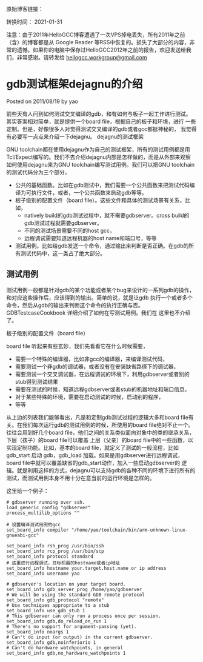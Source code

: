 原始博客链接：

转换时间：
2021-01-31

注意：由于2011年HelloGCC博客遭遇了一次VPS掉电丢失，所有2011年之前（含）的博客都是从 Google Reader 等RSS中恢复的。损失了大部分的内容，非常的遗憾。如果你的电脑中保存过HelloGCC2012年之前的报告，欢迎发送给我们，非常感谢。请转发给 hellogcc.workgroup@gmail.com

# gdb测试框架dejagnu的介绍
Posted on 2011/08/19 by yao

前些天有人问到如何测试交叉编译的gdb，和有如何与板子一起工作进行测试。 其实答案相对简单，就是提供一个board file，根据自己的板子和环境，进行 一些定制。但是，好像很多人对觉得测试交叉编译的gdb或者gcc都挺神秘的， 我觉得有必要写一点点来介绍一下dejagnu。
dejagnu的测试框架

GNU toolchain都在使用dejagnu作为自己的测试框架，所有的测试用例都是用 Tcl/Expect编写的。我们不去介绍dejagnu内部是怎样做的，而是从外部来观察 如何使用dejagnu来为GNU toolchain编写测试用例。我们可以把GNU toolchain 的测试代码分为三个部分，

- 公共的基础函数。比如在gdb测试中，我们需要一个公共函数来把测试代码编译为可执行文件，或者，一个公共函数来启动gdb等等。
- 板子级别的配置文件（board file）。这些文件和具体的测试场景有关系，比如，
    * natively build的gdb测试过程中，就不需要gdbserver。cross build的gdb测试过程就需要gdbserver。
    * 不同的测试场景需要不同的host gcc，
    * 远程调试需要知道远程机器的host name和端口号，等等
- 测试用例。比如给gdb发送一个命令，通过输出来判断是否正确。在gdb的所有测试代码中，这一类占了绝大部分。

## 测试用例

测试用例一般都是针对gdb的某个功能或者某个bug来设计的一系列gdb的操作，和对应这些操作后，应该得到的输出。简单的说，就是让gdb 执行一个或者多个命令，然后从gdb的输出来判断这个命令的执行正确与否。GDBTestcaseCookbook 详细介绍了如何在写测试用例。我们在 这里也不介绍了。

板子级别的配置文件（board file）

board file 听起来有些玄妙，我们先看看它在什么时候需要，

- 需要一个特殊的编译器，比如非gcc的编译器，来编译测试代码，
- 需要测试一个非gdb的调试器，或者没有在安装缺省路径下的调试器，
- 需要测试一个交叉调试器，在远程调试的环境下，利用gdbserver或者别的stub得到测试结果
- 需要在测试的时候，知道远程gdbserver或者stub的机器地址和端口信息，
- 对于某些特殊的环境，需要在启动测试的时候，启动别的程序，
- 等等

从上边的列表我们能够看出，凡是和定制gdb测试过程的逻辑大多和board file有关。在我们每次运行gdb的测试用例的时候，所使用的board file绝对不止一个。往往会用到好几个board file，他们之间的关系类似面向对象中的类的继承关系，下层（孩子）的board file可以覆盖 上层（父亲）的board file中的一些函数，以实现定制功能。比如，基本的board file，就定义了测试的一般流程，比如 gdb\_start 启动 gdb，gdb\_load 加载。如果是用gdbserver进行远程调试，board file中就可以覆盖缺省的gdb\_start动作，加入一些启动gdbserver的 逻辑。就是利用这样的方式，dejagnu可以支持gdb的各种不同的环境下进行所有的测试，而测试用例本身不用十分在意当前的运行环境是怎样的。

这里给一个例子：

```
# gdbserver running over ssh.
load_generic_config "gdbserver"
process_multilib_options ""

# 设置编译测试用例的gcc
set_board_info compiler "/home/yao/toolchain/bin/arm-unknown-linux-gnueabi-gcc"

set_board_info rsh_prog /usr/bin/ssh
set_board_info rcp_prog /usr/bin/scp
set_board_info protocol standard
# 这里进行远程调试，目标机器的hostname或者ip地址
set_board_info hostname your.target.host.name or ip address
set_board_info username yao

# gdbserver's location on your target board.
set_board_info gdb_server_prog /home/yao/gdbserver
# We will be using the standard GDB remote protocol
set_board_info gdb_protocol "remote"
# Use techniques appropriate to a stub
set_board_info use_gdb_stub 1
# This gdbserver can only run a process once per session.
set_board_info gdb,do_reload_on_run 1
# There's no support for argument-passing (yet).
set_board_info noargs 1
# Can't do input (or output) in the current gdbserver.
set_board_info gdb,noinferiorio 1
# Can't do hardware watchpoints, in general
set_board_info gdb,no_hardware_watchpoints 1

```
